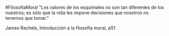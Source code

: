 #FilosofiaMoral 
"Los valores de los esquimales no son tan diferentes de los nuestros; es sólo que la vida les impone decisiones que nosotros no tenemos que tomar."

James Rachels, Introducción a la filosofía moral, p51